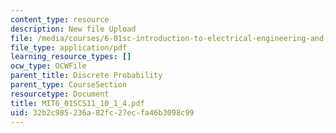 ```yaml
---
content_type: resource
description: New file Upload
file: /media/courses/6-01sc-introduction-to-electrical-engineering-and-computer-science-i-spring-2011/32b2c985236a82fc27ecfa46b3098c99_MIT6_01SCS11_10_1_4.pdf
file_type: application/pdf
learning_resource_types: []
ocw_type: OCWFile
parent_title: Discrete Probability
parent_type: CourseSection
resourcetype: Document
title: MIT6_01SCS11_10_1_4.pdf
uid: 32b2c985-236a-82fc-27ec-fa46b3098c99
---
```

